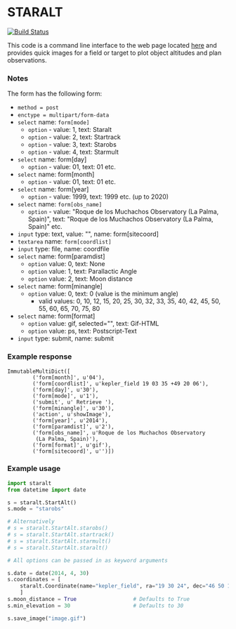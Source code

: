 STARALT
=======
[![Build Status](https://travis-ci.org/mindriot101/staralt.svg?branch=master)](https://travis-ci.org/mindriot101/staralt)

This code is a command line interface to the web page located [here](http://catserver.ing.iac.es/staralt/) and provides quick images for a field or target to plot object altitudes and plan observations.


### Notes

The form has the following form:

* `method = post`
* `enctype = multipart/form-data`
* `select` name: `form[mode]`
    * `option` - value: 1, text: Staralt
    * `option` - value: 2, text: Startrack
    * `option` - value: 3, text: Starobs
    * `option` - value: 4, text: Starmult
* `select` name: form[day]
    * `option` - value: 01, text: 01 etc.
* `select` name: form[month]
    * `option` - value: 01, text: 01 etc.
* `select` name: form[year]
    * `option` - value: 1999, text: 1999 etc. (up to 2020)
* `select` name: `form[obs_name]`
    * `option` - value: "Roque de los Muchachos Observatory (La Palma, Spain)", text: "Roque de los Muchachos Observatory (La Palma, Spain)" etc.
* `input` type: text, value: "", name: form[sitecoord]
* `textarea` name: `form[coordlist]`
* `input` type: file, name: coordfile
* `select` name: form[paramdist]
    * `option` value: 0, text: None
    * `option` value: 1, text: Parallactic Angle
    * `option` value: 2, text: Moon distance
* `select` name: form[minangle]
    * `option` value: 0, text: 0 (value is the minimum angle)
        * valid values: 0, 10, 12, 15, 20, 25, 30, 32, 33, 35, 40, 42, 45, 50, 55, 60, 65, 70, 75, 80
* `select` name: form[format]
    * `option` value: gif, selected="", text: Gif-HTML
    * `option` value: ps, text: Postscript-Text
* `input` type: submit, name: submit

### Example response

```
ImmutableMultiDict([
        ('form[month]', u'04'), 
        ('form[coordlist]', u'kepler_field 19 03 35 +49 20 06'), 
        ('form[day]', u'30'), 
        ('form[mode]', u'1'), 
        ('submit', u' Retrieve '), 
        ('form[minangle]', u'30'), 
        ('action', u'showImage'), 
        ('form[year]', u'2014'), 
        ('form[paramdist]', u'2'), 
        ('form[obs_name]', u'Roque de los Muchachos Observatory 
         (La Palma, Spain)'), 
        ('form[format]', u'gif'), 
        ('form[sitecoord]', u'')])
```


### Example usage


``` python
import staralt
from datetime import date

s = staralt.StartAlt()
s.mode = "starobs"

# Alternatively 
# s = staralt.StartAlt.starobs()
# s = staralt.StartAlt.startrack()
# s = staralt.StartAlt.starmult()
# s = staralt.StartAlt.staralt()

# All options can be passed in as keyword arguments

s.date = date(2014, 4, 30)
s.coordinates = [
    staralt.Coordinate(name="kepler_field", ra="19 30 24", dec="46 50 12"),
    ]
s.moon_distance = True                  # Defaults to True
s.min_elevation = 30                    # Defaults to 30

s.save_image("image.gif")
```
